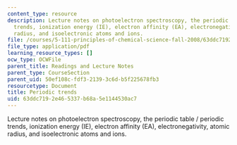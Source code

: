 ```yaml
---
content_type: resource
description: Lecture notes on photoelectron spectroscopy, the periodic table / periodic
  trends, ionization energy (IE), electron affinity (EA), electronegativity, atomic
  radius, and isoelectronic atoms and ions.
file: /courses/5-111-principles-of-chemical-science-fall-2008/63ddc7192e465337b68a5e1144530ac7_lecnotes09.pdf
file_type: application/pdf
learning_resource_types: []
ocw_type: OCWFile
parent_title: Readings and Lecture Notes
parent_type: CourseSection
parent_uid: 50ef108c-fdf3-2139-3c6d-b5f225678fb3
resourcetype: Document
title: Periodic trends
uid: 63ddc719-2e46-5337-b68a-5e1144530ac7
---
```

Lecture notes on photoelectron spectroscopy, the periodic table / periodic trends, ionization energy (IE), electron affinity (EA), electronegativity, atomic radius, and isoelectronic atoms and ions.

